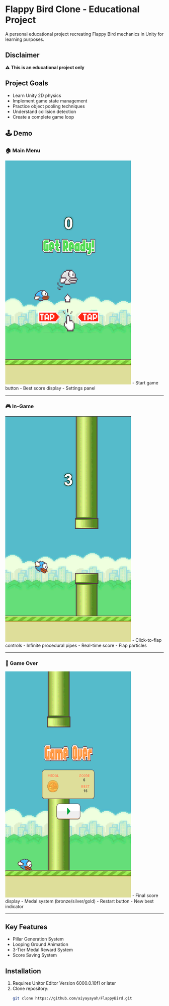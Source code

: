 # Flappy Bird Clone - Educational Project

A personal educational project recreating Flappy Bird mechanics in Unity for learning purposes.

## Disclaimer
⚠️ **This is an educational project only**  

## Project Goals
- Learn Unity 2D physics
- Implement game state management
- Practice object pooling techniques
- Understand collision detection
- Create a complete game loop

## 🕹️ Demo

### 🏠 Main Menu
<img src="mainmenu.png" width="400" alt="Main Menu Screen">
- Start game button
- Best score display
- Settings panel

---

### 🎮 In-Game
<img src="ingame.png" width="400" alt="Gameplay Screen">
- Click-to-flap controls
- Infinite procedural pipes
- Real-time score
- Flap particles

---

### 🏁 Game Over
<img src="gameover.png" width="400" alt="Game Over Screen">
- Final score display
- Medal system (bronze/silver/gold)
- Restart button
- New best indicator

---


## Key Features
- Pillar Generation System
- Looping Ground Animation
- 3-Tier Medal Reward System
- Score Saving System
  
## Installation
1. Requires Unitor Editor Version 6000.0.10f1 or later
2. Clone repository:
   ```bash
   git clone https://github.com/aiyayayah/FlappyBird.git
